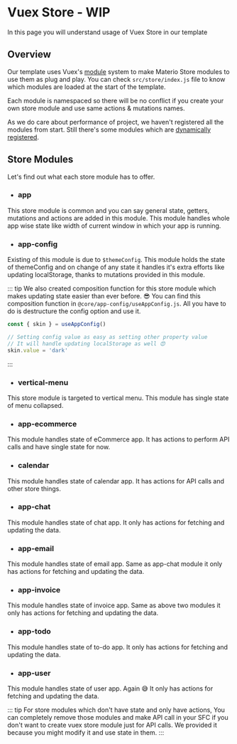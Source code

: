 # Vuex Store - WIP

In this page you will understand usage of Vuex Store in our template

## Overview

Our template uses Vuex's [module](https://vuex.vuejs.org/guide/modules.html) system to make Materio Store modules to use them as plug and play. You can check `src/store/index.js` file to know which modules are loaded at the start of the template.

Each module is namespaced so there will be no conflict if you create your own store module and use same actions & mutations names.

As we do care about performance of project, we haven't registered all the modules from start. Still there's some modules which are [dynamically registered](https://vuex.vuejs.org/guide/modules.html#dynamic-module-registration).

## Store Modules

Let's find out what each store module has to offer.

- ### app

This store module is common and you can say general state, getters, mutations and actions are added in this module. This module handles whole app wise state like width of current window in which your app is running.

- ### app-config

Existing of this module is due to `$themeConfig`. This module holds the state of themeConfig and on change of any state it handles it's extra efforts like updating localStorage, thanks to mutations provided in this module.

::: tip
We also created composition function for this store module which makes updating state easier than ever before. 😎
You can find this composition function in `@core/app-config/useAppConfig.js`. All you have to do is destructure the config option and use it.

```js
const { skin } = useAppConfig()

// Setting config value as easy as setting other property value
// It will handle updating localStorage as well 😍
skin.value = 'dark'
```

:::

- ### vertical-menu

This store module is targeted to vertical menu. This module has single state of menu collapsed.

- ### app-ecommerce

This module handles state of eCommerce app. It has actions to perform API calls and have single state for now.

- ### calendar

This module handles state of calendar app. It has actions for API calls and other store things.

- ### app-chat

This module handles state of chat app. It only has actions for fetching and updating the data.

- ### app-email

This module handles state of email app. Same as app-chat module it only has actions for fetching and updating the data.

- ### app-invoice

This module handles state of invoice app. Same as above two modules it only has actions for fetching and updating the data.

- ### app-todo

This module handles state of to-do app. It only has actions for fetching and updating the data.

- ### app-user

This module handles state of user app. Again 😅 It only has actions for fetching and updating the data.

::: tip
For store modules which don't have state and only have actions, You can completely remove those modules and make API call in your SFC if you don't want to create vuex store module just for API calls. We provided it because you might modify it and use state in them.
:::

